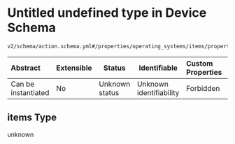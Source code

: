 # Untitled undefined type in Device Schema

```txt
v2/schema/action.schema.yml#/properties/operating_systems/items/properties/steps/items/properties/actions/items/oneOf/2/properties/core:group/items
```




| Abstract            | Extensible | Status         | Identifiable            | Custom Properties | Additional Properties | Access Restrictions | Defined In                                                           |
| :------------------ | ---------- | -------------- | ----------------------- | :---------------- | --------------------- | ------------------- | -------------------------------------------------------------------- |
| Can be instantiated | No         | Unknown status | Unknown identifiability | Forbidden         | Allowed               | none                | [device.schema.json\*](../device.schema.json "open original schema") |

## items Type

unknown

